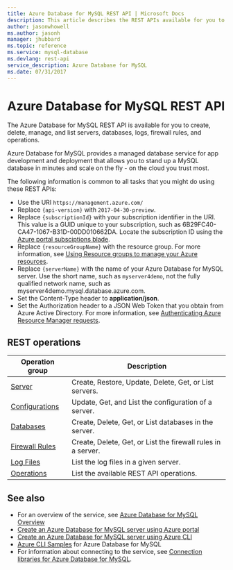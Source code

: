 ```yaml
---
title: Azure Database for MySQL REST API | Microsoft Docs
description: This article describes the REST APIs available for you to use with Azure Database for MySQL to create, delete, manage, and list servers, databases, logs, firewall rules, and operations.
author: jasonwhowell
ms.author: jasonh
manager: jhubbard
ms.topic: reference
ms.service: mysql-database
ms.devlang: rest-api
service_description: Azure Database for MySQL
ms.date: 07/31/2017
---
```


# Azure Database for MySQL REST API
The Azure Database for MySQL REST API is available for you to create, delete, manage, and list servers, databases, logs, firewall rules, and operations. 

Azure Database for MySQL provides a managed database service for app development and deployment that allows you to stand up a MySQL database in minutes and scale on the fly - on the cloud you trust most.

The following information is common to all tasks that you might do using these REST APIs:  
-   Use the URI `https://management.azure.com/`
-   Replace `{api-version}` with `2017-04-30-preview`.
-   Replace `{subscriptionId}` with your subscription identifier in the URI. This value is a GUID unique to your subscription, such as 6B29FC40-CA47-1067-B31D-00DD010662DA.  Locate the subscription ID using the [Azure portal subsciptions blade](https://portal.azure.com/#blade/Microsoft_Azure_Billing/SubscriptionsBlade).
-   Replace `{resourceGroupName}` with the resource group. For more information, see [Using Resource groups to manage your Azure resources](http://azure.microsoft.com/documentation/articles/azure-preview-portal-using-resource-groups/).  
-   Replace `{serverName}` with the name of your Azure Database for MySQL server. Use the short name, such as `myserver4demo`, not the fully qualified network name, such as myserver4demo.mysql.database.azure.com.
-   Set the Content-Type header to **application/json**.  
-   Set the Authorization header to a JSON Web Token that you obtain from Azure Active Directory. For more information, see [Authenticating Azure Resource Manager requests](https://msdn.microsoft.com/library/azure/dn790557.aspx). 

## REST operations

| Operation group | Description |
|---|---|
| [Server](~/docs-ref-autogen/mysql/Servers.json) | Create, Restore, Update, Delete, Get, or List servers. |
| [Configurations](~/docs-ref-autogen/mysql/Configurations.json) | Update, Get, and List the configuration of a server. | 
| [Databases](~/docs-ref-autogen/mysql/Databases.json)  | Create, Delete, Get, or List databases in the server. | 
| [Firewall Rules](~/docs-ref-autogen/mysql/FirewallRules.json) | Create, Delete, Get, or List the firewall rules in a server. |
| [Log Files](~/docs-ref-autogen/mysql/LogFiles.json) | List the log files in a given server. |
| [Operations](~/docs-ref-autogen/mysql/Operations.json) | List the available REST API operations. |


## See also
- For an overview of the service, see [Azure Database for MySQL Overview](/azure/mysql/overview.md)
- [Create an Azure Database for MySQL server using Azure portal](/azure/mysql/quickstart-create-mysql-server-database-using-azure-portal.md)
- [Create an Azure Database for MySQL server using Azure CLI](/azure/mysql/quickstart-create-mysql-server-database-using-azure-cli.md)
- [Azure CLI Samples](/azure/mysql/sample-scripts-azure-cli) for Azure Database for MySQL
- For information about connecting to the service, see [Connection libraries for Azure Database for MySQL](/azure/mysql/concepts-connection-libraries.md).
